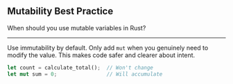 ## Mutability Best Practice

When should you use mutable variables in Rust?

---

Use immutability by default. Only add `mut` when you genuinely need to modify the value. This makes code safer and clearer about intent.

```rust
let count = calculate_total();  // Won't change
let mut sum = 0;                // Will accumulate
```

